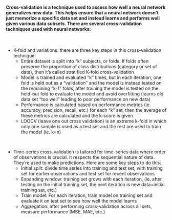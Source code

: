 #### Cross-validation is a technique used to assess how well a neural network generalizes new data. This helps ensure that a neural network doesn’t just memorize a specific data set and instead learns and performs well given various data subsets. There are several cross-validation techniques used with neural networks: 

<br>

* K-fold and variations: there are three key steps in this cross-validation technique: 
  * Entire dataset is split into “k” subjects, or folds. If folds often preserve the proportion of class distributions (category or set of data), then it’s called stratified K-fold cross-validation
  * Model is trained and evaluated “k” times, but in each iteration, one fold is held out as a “validation” and the model is instead tested on the remaining “k-1” folds, after training the model is tested on the held-out fold to evaluate the model and avoid overfitting (learns old data set “too well” leading to poor performance on new data)
  * Performance is calculated based on performance metrics (ie. accuracy, precision, recall, etc.) for each “k” set, then the average of these metrics are calculated and the k-score is given
  * LOOCV (leave one out cross validation) is an extreme k-fold in which only one sample is used as a test set and the rest are used to train the model (ie. k=n)

<br>

* Time-series cross-validation is tailored for time-series data where order of observations is crucial. It respects the sequential nature of data. They’re used to make predictions. Here are some key steps to do this: 
  * Initial split: divide time series into training and test set, with training set for earlier observations and test set for recent observations
  * Expanding window: training set grows with each iteration, (ie. after testing on the initial training set, the next iteration is new data+initial training set, etc.)
  * Train model: For each iteration, train model on training set and evaluate it on test set to see how well the model learns
  * Aggregation: after performing cross-validation across all sets, measure performance (MSE, MAE, etc.)	 	

